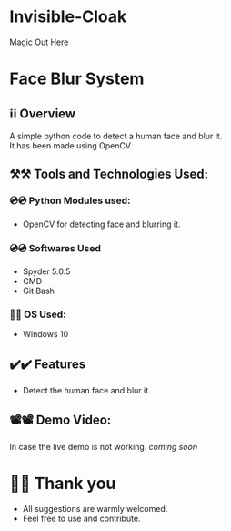 # Invisible-Cloak
Magic Out Here
# Face Blur System

## ℹ️ℹ️ Overview
A simple python code to detect a human face and blur it.
<br/> It has been made using OpenCV.

## ⚒️⚒️ Tools and Technologies Used:

### 💿💿 Python Modules used:
- OpenCV for detecting face and blurring it.

### 💿💿 Softwares Used 
- Spyder 5.0.5
- CMD
- Git Bash 

### 💽💽 OS Used:
- Windows 10 

## ✔️✔️ Features  
- Detect the human face and blur it.
 
## 📽️📽️ Demo Video: 
In case the live demo is not working.
*coming soon* 


# 🙏🙏 Thank you
- All suggestions are warmly welcomed.
- Feel free to use and contribute.
